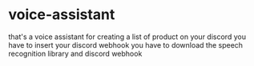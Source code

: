 # voice-assistant
that's a voice assistant for creating a list of product on your discord
you have to insert your discord webhook
you have to download the speech recognition library and discord webhook
